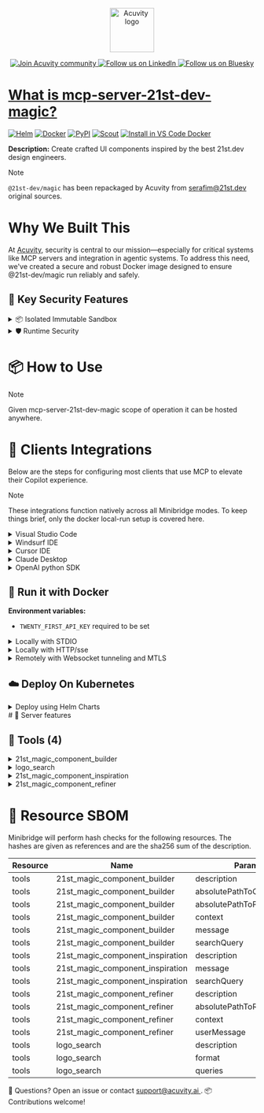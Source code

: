 <p align="center">
  <a href="https://acuvity.ai">
    <picture>
      <img src="https://mma.prnewswire.com/media/2544052/Acuvity__Logo.jpg" height="90" alt="Acuvity logo"/>
    </picture>
  </a>
</p>
<p align="center">
  <a href="https://discord.gg/BkU7fBkrNk">
    <img src="https://img.shields.io/badge/Acuvity-Join-7289DA?logo=discord&logoColor=fff" alt="Join Acuvity community" />
  </a>
<a href="https://www.linkedin.com/company/acuvity/">
    <img src="https://img.shields.io/badge/LinkedIn-Follow-7289DA" alt="Follow us on LinkedIn" />
  </a>
<a href="https://bsky.app/profile/acuvity.bsky.social">
    <img src="https://img.shields.io/badge/Bluesky-Follow-7289DA"?logo=bluesky&logoColor=fff" alt="Follow us on Bluesky" />
</p>


# What is mcp-server-21st-dev-magic?

[![Helm](https://img.shields.io/badge/1.0.0-3775A9?logo=helm&label=Charts&logoColor=fff)](https://hub.docker.com/r/acuvity/mcp-server-21st-dev-magic/tags/)
[![Docker](https://img.shields.io/docker/image-size/acuvity/mcp-server-21st-dev-magic/0.0.47?logo=docker&logoColor=fff&label=0.0.47)](https://hub.docker.com/r/acuvity/mcp-server-21st-dev-magic)
[![PyPI](https://img.shields.io/badge/0.0.47-3775A9?logo=pypi&logoColor=fff&label=@21st-dev/magic)](https://github.com/21st-dev/magic-mcp)
[![Scout](https://img.shields.io/badge/Active-3775A9?logo=docker&logoColor=fff&label=Scout)](https://hub.docker.com/r/acuvity/mcp-server-fetch/)
[![Install in VS Code Docker](https://img.shields.io/badge/VS_Code-One_click_install-0078d7?logo=githubcopilot)](https://insiders.vscode.dev/redirect/mcp/install?name=mcp-server-21st-dev-magic&config=%7B%22args%22%3A%5B%22run%22%2C%22-i%22%2C%22--rm%22%2C%22--read-only%22%2C%22-e%22%2C%22TWENTY_FIRST_API_KEY%22%2C%22docker.io%2Facuvity%2Fmcp-server-21st-dev-magic%3A0.0.47%22%5D%2C%22command%22%3A%22docker%22%7D)

**Description:** Create crafted UI components inspired by the best 21st.dev design engineers.

> [!NOTE]
> `@21st-dev/magic` has been repackaged by Acuvity from serafim@21st.dev original sources.

# Why We Built This

At [Acuvity](https://acuvity.ai), security is central to our mission—especially for critical systems like MCP servers and integration in agentic systems.
To address this need, we've created a secure and robust Docker image designed to ensure @21st-dev/magic run reliably and safely.

## 🔐 Key Security Features

<details>
<summary>📦 Isolated Immutable Sandbox </summary>

- **Isolated Execution**: All tools run within secure, containerized sandboxes to enforce process isolation and prevent lateral movement.
- **Non-root by Default**: Enforces least-privilege principles, minimizing the impact of potential security breaches.
- **Read-only Filesystem**: Ensures runtime immutability, preventing unauthorized modification.
- **Version Pinning**: Guarantees consistency and reproducibility across deployments by locking tool and dependency versions.
- **CVE Scanning**: Continuously scans images for known vulnerabilities using [Docker Scout](https://docs.docker.com/scout/) to support proactive mitigation.
- **SBOM & Provenance**: Delivers full supply chain transparency by embedding metadata and traceable build information."
</details>

<details>
<summary>🛡️ Runtime Security</summary>

**Minibridge Integration**: [Minibridge](https://github.com/acuvity/minibridge) establishes secure Agent-to-MCP connectivity, supports Rego/HTTP-based policy enforcement 🕵️, and simplifies orchestration.

Minibridge includes built-in guardrails that protect MCP server integrity and detect suspicious behaviors in real-time.:

- **Integrity Checks**: Ensures authenticity with runtime component hashing.
- **Threat Detection & Prevention with built-in Rego Policy**:
  - Covert‐instruction screening: Blocks any tool description or call arguments that match a wide list of "hidden prompt" phrases (e.g., "do not tell", "ignore previous instructions", Unicode steganography).
  - Schema-key misuse guard: Rejects tools or call arguments that expose internal-reasoning fields such as note, debug, context, etc., preventing jailbreaks that try to surface private metadata.
  - Sensitive-resource exposure check: Denies tools whose descriptions - or call arguments - reference paths, files, or patterns typically associated with secrets (e.g., .env, /etc/passwd, SSH keys).
  - Tool-shadowing detector: Flags wording like "instead of using" that might instruct an assistant to replace or override an existing tool with a different behavior.
  - Cross-tool ex-filtration filter: Scans responses and tool descriptions for instructions to invoke external tools not belonging to this server.
  - Credential / secret redaction mutator: Automatically replaces recognised tokens formats with `[REDACTED]` in outbound content.

These controls ensure robust runtime integrity, prevent unauthorized behavior, and provide a foundation for secure-by-design system operations.
</details>


# 📦 How to Use


> [!NOTE]
> Given mcp-server-21st-dev-magic scope of operation it can be hosted anywhere.

# 🧰 Clients Integrations

Below are the steps for configuring most clients that use MCP to elevate their Copilot experience.

> [!NOTE]
> These integrations function natively across all Minibridge modes.
> To keep things brief, only the docker local-run setup is covered here.

<details>
<summary>Visual Studio Code</summary>

To get started immediately, you can use the "one-click" link below:

[![Install in VS Code Docker](https://img.shields.io/badge/VS_Code-One_click_install-0078d7?logo=githubcopilot)](https://insiders.vscode.dev/redirect/mcp/install?name=mcp-server-21st-dev-magic&config=%7B%22args%22%3A%5B%22run%22%2C%22-i%22%2C%22--rm%22%2C%22--read-only%22%2C%22-e%22%2C%22TWENTY_FIRST_API_KEY%22%2C%22docker.io%2Facuvity%2Fmcp-server-21st-dev-magic%3A0.0.47%22%5D%2C%22command%22%3A%22docker%22%7D)

## Global scope

Press `ctrl + shift + p` and type `Preferences: Open User Settings JSON` to add the following section:

```json
{
  "mcp": {
    "servers": {
      "acuvity-mcp-server-21st-dev-magic": {
        "env": {
          "TWENTY_FIRST_API_KEY": "TO_BE_SET"
        },
        "command": "docker",
        "args": [
          "run",
          "-i",
          "--rm",
          "--read-only",
          "-e",
          "TWENTY_FIRST_API_KEY",
          "docker.io/acuvity/mcp-server-21st-dev-magic:0.0.47"
        ]
      }
    }
  }
}
```

## Workspace scope

In your workspace create a file called `.vscode/mcp.json` and add the following section:

```json
{
  "servers": {
    "acuvity-mcp-server-21st-dev-magic": {
      "env": {
        "TWENTY_FIRST_API_KEY": "TO_BE_SET"
      },
      "command": "docker",
      "args": [
        "run",
        "-i",
        "--rm",
        "--read-only",
        "-e",
        "TWENTY_FIRST_API_KEY",
        "docker.io/acuvity/mcp-server-21st-dev-magic:0.0.47"
      ]
    }
  }
}
```

> To pass secrets you should use the `promptString` input type described in the [Visual Studio Code documentation](https://code.visualstudio.com/docs/copilot/chat/mcp-servers).

</details>

<details>
<summary>Windsurf IDE</summary>

In `~/.codeium/windsurf/mcp_config.json` add the following section:

```json
{
  "mcpServers": {
    "acuvity-mcp-server-21st-dev-magic": {
      "env": {
        "TWENTY_FIRST_API_KEY": "TO_BE_SET"
      },
      "command": "docker",
      "args": [
        "run",
        "-i",
        "--rm",
        "--read-only",
        "-e",
        "TWENTY_FIRST_API_KEY",
        "docker.io/acuvity/mcp-server-21st-dev-magic:0.0.47"
      ]
    }
  }
}
```

See [Windsurf documentation](https://docs.windsurf.com/windsurf/mcp) for more info.

</details>

<details>
<summary>Cursor IDE</summary>

Add the following JSON block to your mcp configuration file:
- `~/.cursor/mcp.json` for global scope
- `.cursor/mcp.json` for project scope

```json
{
  "mcpServers": {
    "acuvity-mcp-server-21st-dev-magic": {
      "env": {
        "TWENTY_FIRST_API_KEY": "TO_BE_SET"
      },
      "command": "docker",
      "args": [
        "run",
        "-i",
        "--rm",
        "--read-only",
        "-e",
        "TWENTY_FIRST_API_KEY",
        "docker.io/acuvity/mcp-server-21st-dev-magic:0.0.47"
      ]
    }
  }
}
```

See [cursor documentation](https://docs.cursor.com/context/model-context-protocol) for more information.

</details>
<details>

<summary>Claude Desktop</summary>

In the `claude_desktop_config.json` configuration file add the following section:

```json
{
  "mcpServers": {
    "acuvity-mcp-server-21st-dev-magic": {
      "env": {
        "TWENTY_FIRST_API_KEY": "TO_BE_SET"
      },
      "command": "docker",
      "args": [
        "run",
        "-i",
        "--rm",
        "--read-only",
        "-e",
        "TWENTY_FIRST_API_KEY",
        "docker.io/acuvity/mcp-server-21st-dev-magic:0.0.47"
      ]
    }
  }
}
```

See [Anthropic documentation](https://docs.anthropic.com/en/docs/agents-and-tools/mcp) for more information.
</details>

<details>
<summary>OpenAI python SDK</summary>

## Running locally

```python
async with MCPServerStdio(
    params={
        "env": {"TWENTY_FIRST_API_KEY":"TO_BE_SET"},
        "command": "docker",
        "args": ["run","-i","--rm","--read-only","-e","TWENTY_FIRST_API_KEY","docker.io/acuvity/mcp-server-21st-dev-magic:0.0.47"]
    }
) as server:
    tools = await server.list_tools()
```

## Running remotely

```python
async with MCPServerSse(
    params={
        "url": "http://<ip>:<port>/sse",
    }
) as server:
    tools = await server.list_tools()
```

See [OpenAI Agents SDK docs](https://openai.github.io/openai-agents-python/mcp/) for more info.

</details>

## 🐳 Run it with Docker
**Environment variables:**
  - `TWENTY_FIRST_API_KEY` required to be set


<details>
<summary>Locally with STDIO</summary>

In your client configuration set:

- command: `docker`
- arguments: `run -i --rm --read-only -e TWENTY_FIRST_API_KEY docker.io/acuvity/mcp-server-21st-dev-magic:0.0.47`

</details>

<details>
<summary>Locally with HTTP/sse</summary>

Simply run as:

```console
docker run -i --rm --read-only -e TWENTY_FIRST_API_KEY docker.io/acuvity/mcp-server-21st-dev-magic:0.0.47
```

Add `-p <localport>:8000` to expose the port.

Then on your application/client, you can configure to use something like:

```json
{
  "mcpServers": {
    "acuvity-mcp-server-21st-dev-magic": {
      "url": "http://localhost:<localport>/sse",
    }
  }
}
```

You might have to use different ports for different tools.

</details>

<details>
<summary>Remotely with Websocket tunneling and MTLS </summary>

> This section assume you are familiar with TLS and certificates and will require:
> - a server certificate with proper DNS/IP field matching your tool deployment.
> - a client-ca used to sign client certificates

1. Start the server in `backend` mode
 - add an environment variable like `-e MINIBRIDGE_MODE=backend`
 - add the TLS certificates (recommended) through a volume let's say `/certs` ex (`-v $PWD/certs:/certs`)
 - instruct minibridge to use those certs with
   - `-e MINIBRIDGE_TLS_SERVER_CERT=/certs/server-cert.pem`
   - `-e MINIBRIDGE_TLS_SERVER_KEY=/certs/server-key.pem`
   - `-e MINIBRIDGE_TLS_SERVER_KEY_PASS=optional`
   - `-e MINIBRIDGE_TLS_SERVER_CLIENT_CA=/certs/client-ca.pem`

2. Start `minibridge` locally in frontend mode:
  - Get [minibridge](https://github.com/acuvity/minibridge) binary for your OS.

In your client configuration, Minibridge works like any other STDIO command.

Example for Claude Desktop:

```json
{
  "mcpServers": {
    "acuvity-mcp-server-21st-dev-magic": {
      "command": "minibridge",
      "args": ["frontend", "--backend", "wss://<remote-url>:8000/ws", "--tls-client-backend-ca", "/path/to/ca/that/signed/the/server-cert.pem/ca.pem", "--tls-client-cert", "/path/to/client-cert.pem", "--tls-client-key", "/path/to/client-key.pem"]
    }
  }
}
```

That's it.

Of course there are plenty of other options that minibridge can provide.

Don't be shy to ask question either.

</details>

## ☁️ Deploy On Kubernetes

<details>
<summary>Deploy using Helm Charts</summary>

### Chart settings requirements

This chart requires some mandatory information to be installed.

**Mandatory Secrets**:
  - `TWENTY_FIRST_API_KEY` secret to be set as secrets.TWENTY_FIRST_API_KEY either by `.value` or from existing with `.valueFrom`

### How to install

You can inspect the chart:

```console
helm show chart oci://docker.io/acuvity/mcp-server-21st-dev-magic --version 1.0.0-
````

You can inspect the values that you can configure:

```console
helm show values oci://docker.io/acuvity/mcp-server-21st-dev-magic --version 1.0.0
````

Install with helm

```console
helm install mcp-server-21st-dev-magic oci://docker.io/acuvity/mcp-server-21st-dev-magic --version 1.0.0
```

From there your MCP server mcp-server-21st-dev-magic will be reachable by default through `http/sse` from inside the cluster using the Kubernetes Service `mcp-server-21st-dev-magic` on port `8000` by default. You can change that by looking at the `service` section of the `values.yaml` file.

### How to Monitor

The deployment will create a Kubernetes service with a `healthPort`, that is used for liveness probes and readiness probes. This health port can also be used by the monitoring stack of your choice and exposes metrics under the `/metrics` path.

See full charts [Readme](https://github.com/acuvity/mcp-servers-registry/tree/main/mcp-server-21st-dev-magic/charts/mcp-server-21st-dev-magic/README.md) for more details about settings.

</details>
# 🧠 Server features

## 🧰 Tools (4)
<details>
<summary>21st_magic_component_builder</summary>

**Description**:

```

"Use this tool when the user requests a new UI component—e.g., mentions /ui, /21 /21st, or asks for a button, input, dialog, table, form, banner, card, or other React component.
This tool ONLY returns the text snippet for that UI component. 
After calling this tool, you must edit or add files to integrate the snippet into the codebase."

```

**Parameter**:

| Name | Type | Description | Required? |
|-----------|------|-------------|-----------|
| absolutePathToCurrentFile | string | Absolute path to the current file to which we want to apply changes | Yes
| absolutePathToProjectDirectory | string | Absolute path to the project root directory | Yes
| context | string | Extract additional context about what should be done to create a ui component/page based on the user's message, search query, and conversation history, files. Don't halucinate and be on point. | Yes
| message | string | Full users message | Yes
| searchQuery | string | Generate a search query for 21st.dev (library for searching UI components) to find a UI component that matches the user's message. Must be a two-four words max or phrase | Yes
</details>
<details>
<summary>logo_search</summary>

**Description**:

```

Search and return logos in specified format (JSX, TSX, SVG).
Supports single and multiple logo searches with category filtering.
Can return logos in different themes (light/dark) if available.

When to use this tool:
1. When user types "/logo" command (e.g., "/logo GitHub")
2. When user asks to add a company logo that's not in the local project

Example queries:
- Single company: ["discord"]
- Multiple companies: ["discord", "github", "slack"]
- Specific brand: ["microsoft office"]
- Command style: "/logo GitHub" -> ["github"]
- Request style: "Add Discord logo to the project" -> ["discord"]

Format options:
- TSX: Returns TypeScript React component
- JSX: Returns JavaScript React component
- SVG: Returns raw SVG markup

Each result includes:
- Component name (e.g., DiscordIcon)
- Component code
- Import instructions

```

**Parameter**:

| Name | Type | Description | Required? |
|-----------|------|-------------|-----------|
| format | string | Output format | Yes
| queries | array | List of company names to search for logos | Yes
</details>
<details>
<summary>21st_magic_component_inspiration</summary>

**Description**:

```

"Use this tool when the user wants to see component, get inspiration, or /21st fetch data and previews from 21st.dev. This tool returns the JSON data of matching components without generating new code. This tool ONLY returns the text snippet for that UI component. 
After calling this tool, you must edit or add files to integrate the snippet into the codebase."

```

**Parameter**:

| Name | Type | Description | Required? |
|-----------|------|-------------|-----------|
| message | string | Full users message | Yes
| searchQuery | string | Search query for 21st.dev (library for searching UI components) to find a UI component that matches the user's message. Must be a two-four words max or phrase | Yes
</details>
<details>
<summary>21st_magic_component_refiner</summary>

**Description**:

```

"Use this tool when the user requests to re-design/refine/improve current UI component with /ui or /21 commands, 
or when context is about improving, or refining UI for a React component or molecule (NOT for big pages).
This tool improves UI of components and returns redesigned version of the component and instructions on how to implement it."

```

**Parameter**:

| Name | Type | Description | Required? |
|-----------|------|-------------|-----------|
| absolutePathToRefiningFile | string | Absolute path to the file that needs to be refined | Yes
| context | string | Extract the specific UI elements and aspects that need improvement based on user messages, code, and conversation history. Identify exactly which components (buttons, forms, modals, etc.) the user is referring to and what aspects (styling, layout, responsiveness, etc.) they want to enhance. Do not include generic improvements - focus only on what the user explicitly mentions or what can be reasonably inferred from the available context. If nothing specific is mentioned or you cannot determine what needs improvement, return an empty string. | Yes
| userMessage | string | Full user's message about UI refinement | Yes
</details>


# 🔐 Resource SBOM

Minibridge will perform hash checks for the following resources. The hashes are given as references and are the sha256 sum of the description.

| Resource | Name | Parameter | Hash |
|-----------|------|------|------|
| tools | 21st_magic_component_builder | description | 011e0e5db60e77a06a3fd5063614b7b2b93ced2925663e8168cac8b0c6d7ae66 |
| tools | 21st_magic_component_builder | absolutePathToCurrentFile | 450130593147c19a97f2a5f0ed209a5f0b84dd8e70b7b27b62400d4ef9957a91 |
| tools | 21st_magic_component_builder | absolutePathToProjectDirectory | 6303e9e4a0b12ff5e2a097fe5f9abcbdb1ed49ec8ef42ad6fb24134ed64dc822 |
| tools | 21st_magic_component_builder | context | 512f11c1d32d3e983da308c65118d7b61486c0c73385701d20c8249f8b0cb47f |
| tools | 21st_magic_component_builder | message | 48cb03af6caea4c4c7719fdf6a43a50db0542485c3ba341a28532ef756da1652 |
| tools | 21st_magic_component_builder | searchQuery | eb695e76137317ae4778f099cfa2f0940f955b1f6fb88c5b3043e782d826b9e3 |
| tools | 21st_magic_component_inspiration | description | 3226eb3548d20e699204369a805c8e1181d3b51002d6539c0236998ec2aff33e |
| tools | 21st_magic_component_inspiration | message | 48cb03af6caea4c4c7719fdf6a43a50db0542485c3ba341a28532ef756da1652 |
| tools | 21st_magic_component_inspiration | searchQuery | fbc79e6c9c705ce4f5b8022da56323f221687b2af5d4b29478cfb72c10e0e597 |
| tools | 21st_magic_component_refiner | description | d7cd82ff345c5062c305ce6152af693a5a934c66cc7a30e0e3051d95dec2452b |
| tools | 21st_magic_component_refiner | absolutePathToRefiningFile | 35ad0e28bb9a3f39b6ef4e75caa8205ac8d06fd0d3ed51c563b5748863ec1868 |
| tools | 21st_magic_component_refiner | context | c2d8d152ce6971bcd011ba571ca71577c33831002a0cd7a05ff97b02befffab4 |
| tools | 21st_magic_component_refiner | userMessage | e6d673475625348fc2c01a43379d8688a94ad59bf976643844a160f78aaf92f6 |
| tools | logo_search | description | 4b660e35f86c0c855f48e7ec46c370e9d07f43f9908672506816aa795dd3f5c1 |
| tools | logo_search | format | 93c53d3745136c4e4e142811cdff560c8dfb4b9c4c875b7a8687dda559f688e1 |
| tools | logo_search | queries | 09c2780a768a860722317a6121664d0c3efbde797a7bf492acec147afb8b89e0 |


💬 Questions? Open an issue or contact [ support@acuvity.ai ](mailto:support@acuvity.ai).
📦 Contributions welcome!
